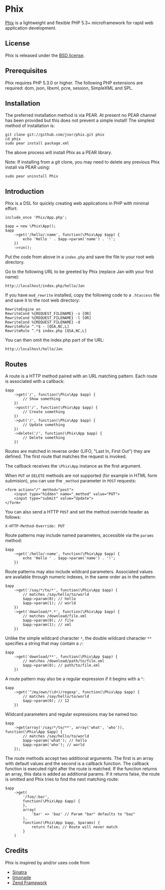 Phix
====

[Phix](http://github.com/jsor/phix) is a lightweight and flexible PHP 5.3+ microframework for rapid web application development.

## License ##

Phix is released under the [BSD license](http://opensource.org/licenses/bsd-license.php).

## Prerequisites ##

Phix requires PHP 5.3.0 or higher. The following PHP extensions are required: dom, json, libxml, pcre, session, SimpleXML and SPL.

## Installation ##

The preferred installation method is via PEAR. At present no PEAR channel has been provided but this does not prevent a simple install! The simplest method of installation is:

    git clone git://github.com/jsor/phix.git phix
    cd phix
    sudo pear install package.xml

The above process will install Phix as a PEAR library.

Note: If installing from a git clone, you may need to delete any previous Phix install via PEAR using:

    sudo pear uninstall Phix

## Introduction ##

Phix is a DSL for quickly creating web applications in PHP with minimal effort:

    include_once 'Phix/App.php';

    $app = new \Phix\App();
    $app
        ->get('/hello/:name', function(\Phix\App $app) {
            echo 'Hello ' . $app->param('name') . '!';
        })
        ->run();

Put the code from above in a `index.php` and save the file to your root web directory.

Go to the following URL to be greeted by Phix (replace Jan with your first name):

    http://localhost/index.php/hello/Jan

If you have `mod_rewrite` installed, copy the following code to a `.htaccess` file and save it to the root web directory:

    RewriteEngine on
    RewriteCond %{REQUEST_FILENAME} -s [OR]
    RewriteCond %{REQUEST_FILENAME} -l [OR]
    RewriteCond %{REQUEST_FILENAME} -d
    RewriteRule ^.*$ - [QSA,NC,L]
    RewriteRule ^.*$ index.php [QSA,NC,L]

You can then omit the index.php part of the URL:

    http://localhost/hello/Jan

## Routes ##

A route is a HTTP method paired with an URL matching pattern. Each route is associated with a callback:

    $app
        ->get('/', function(\Phix\App $app) {
            // Show something
        })
        ->post('/', function(\Phix\App $app) {
            // Create something
        })
        ->put('/', function(\Phix\App $app) {
            // Update something
        })
        ->delete('/', function(\Phix\App $app) {
            // Delete something
        })

Routes are matched in reverse order (LIFO, "Last In, First Out") they are defined. The first route that matches the request is invoked.

The callback receives the `\Phix\App` instance as the first argument.

When `PUT` or `DELETE` methods are not supported (for example in HTML form submision), you can use the `_method` parameter in `POST` requests:

    <form action="/" method="post">
        <input type="hidden" name="_method" value="PUT">
        <input type="submit" value="Update">
    </form>

You can also send a HTTP `POST` and set the method override header as follows:

    X-HTTP-Method-Override: PUT

Route patterns may include named parameters, accessible via the `params` method:

    $app
        ->get('/hello/:name', function(\Phix\App $app) {
            echo 'Hello ' . $app->param('name') . '!';
        })

Route patterns may also include wildcard parameters. Associated values are available through numeric indexes, in the same order as in the pattern:


    $app
        ->get('/say/*/to/*', function(\Phix\App $app) {
            // matches /say/hello/to/world
            $app->param(0); // hello
            $app->param(1); // world
        })
        ->get('download/*.*', function(\Phix\App $app) {
            // matches /download/file.xml
            $app->param(0); // file
            $app->param(1); // xml
        })

Unlike the simple wildcard character `*`, the double wildcard character `**` specifies a string that may contain a `/`:

    $app
        ->get('download/**', function(\Phix\App $app) {
            // matches /download/path/to/file.xml
            $app->param(0); // path/to/file.xml
        })

A route pattern may also be a regular expression if it begins with a `^`:

    $app
        ->get('^/my/own/(\d+)/regexp', function(\Phix\App $app) {
            // matches /say/hello/to/world
            $app->param(0); // 12
        })

Wildcard parameters and regular expressions may be named too:

    $app
        ->get(array('/say/*/to/**', array('what', 'who')), function(\Phix\App $app) {
            // matches /say/hello/to/world
            $app->param('what'); // hello
            $app->param('who'); // world
        });

The route methods accept two additional arguments. The first is an array with default values and the second is a callback function. The callback function is executed right after the route is matched. If the function returns an array, this data is added as additional params. If it returns false, the route is omitted and Phix tries to find the next matching route:

    $app
        ->get(
            '/foo/:bar',
            function(\Phix\App $app) {
            },
            array(
                'bar' => 'baz' // Param "bar" defaults to "baz"
            ),
            function(\Phix\App $app, $params) {
                return false; // Route will never match
            }
        )

## Credits ##

Phix is inspired by and/or uses code from

* [Sinatra](http://github.com/sinatra/sinatra)
* [limonade](http://github.com/sofadesign/limonade)
* [Zend Framework](http://github.com/zendframework/zf2)
